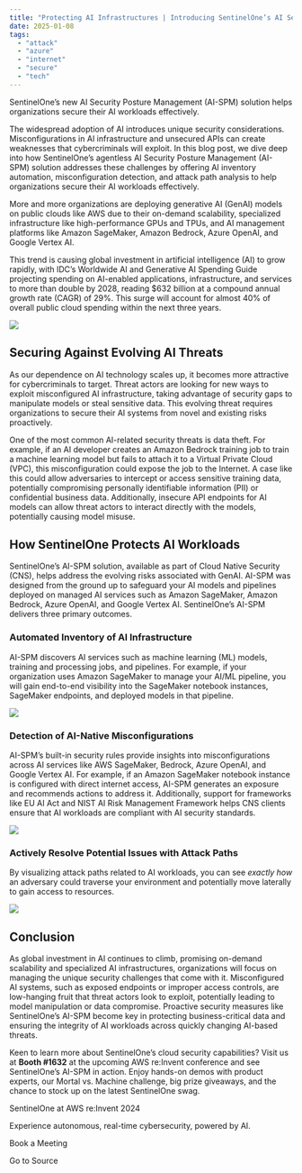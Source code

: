 ```yaml
---
title: "Protecting AI Infrastructures | Introducing SentinelOne’s AI Security Posture Management (AI-SPM)"
date: 2025-01-08
tags: 
  - "attack"
  - "azure"
  - "internet"
  - "secure"
  - "tech"
---
```


SentinelOne’s new AI Security Posture Management (AI-SPM) solution helps organizations secure their AI workloads effectively.

The widespread adoption of AI introduces unique security considerations. Misconfigurations in AI infrastructure and unsecured APIs can create weaknesses that cybercriminals will exploit. In this blog post, we dive deep into how SentinelOne’s agentless AI Security Posture Management (AI-SPM) solution addresses these challenges by offering AI inventory automation, misconfiguration detection, and attack path analysis to help organizations secure their AI workloads effectively.

More and more organizations are deploying generative AI (GenAI) models on public clouds like AWS due to their on-demand scalability, specialized infrastructure like high-performance GPUs and TPUs, and AI management platforms like Amazon SageMaker, Amazon Bedrock, Azure OpenAI, and Google Vertex AI.

This trend is causing global investment in artificial intelligence (AI) to grow rapidly, with IDC’s Worldwide AI and Generative AI Spending Guide projecting spending on AI-enabled applications, infrastructure, and services to more than double by 2028, reading $632 billion at a compound annual growth rate (CAGR) of 29%. This surge will account for almost 40% of overall public cloud spending within the next three years.

![](https://www.sentinelone.com/wp-content/uploads/2024/11/Protecting-AI-Infrastructures-Introducing-SentinelOnes-AI-Security-Posture-Management-AI-SPM1.jpg)

## Securing Against Evolving AI Threats

As our dependence on AI technology scales up, it becomes more attractive for cybercriminals to target. Threat actors are looking for new ways to exploit misconfigured AI infrastructure, taking advantage of security gaps to manipulate models or steal sensitive data. This evolving threat requires organizations to secure their AI systems from novel and existing risks proactively.

One of the most common AI-related security threats is data theft. For example, if an AI developer creates an Amazon Bedrock training job to train a machine learning model but fails to attach it to a Virtual Private Cloud (VPC), this misconfiguration could expose the job to the Internet. A case like this could allow adversaries to intercept or access sensitive training data, potentially compromising personally identifiable information (PII) or confidential business data. Additionally, insecure API endpoints for AI models can allow threat actors to interact directly with the models, potentially causing model misuse.

## How SentinelOne Protects AI Workloads

SentinelOne’s AI-SPM solution, available as part of Cloud Native Security (CNS), helps address the evolving risks associated with GenAI. AI-SPM was designed from the ground up to safeguard your AI models and pipelines deployed on managed AI services such as Amazon SageMaker, Amazon Bedrock, Azure OpenAI, and Google Vertex AI. SentinelOne’s AI-SPM delivers three primary outcomes.

### Automated Inventory of AI Infrastructure

AI-SPM discovers AI services such as machine learning (ML) models, training and processing jobs, and pipelines. For example, if your organization uses Amazon SageMaker to manage your AI/ML pipeline, you will gain end-to-end visibility into the SageMaker notebook instances, SageMaker endpoints, and deployed models in that pipeline.

![](https://www.sentinelone.com/wp-content/uploads/2024/11/automated_inventory_aispm-3-scaled.jpg)

### Detection of AI-Native Misconfigurations

AI-SPM’s built-in security rules provide insights into misconfigurations across AI services like AWS SageMaker, Bedrock, Azure OpenAI, and Google Vertex AI. For example, if an Amazon SageMaker notebook instance is configured with direct internet access, AI-SPM generates an exposure and recommends actions to address it. Additionally, support for frameworks like EU AI Act and NIST AI Risk Management Framework helps CNS clients ensure that AI workloads are compliant with AI security standards.

![](https://www.sentinelone.com/wp-content/uploads/2024/11/misconfuguration_detection_aispm-scaled.jpg)

### Actively Resolve Potential Issues with Attack Paths

By visualizing attack paths related to AI workloads, you can see _exactly_ _how_ an adversary could traverse your environment and potentially move laterally to gain access to resources.

![](https://www.sentinelone.com/wp-content/uploads/2024/11/graph_attackpath_aispm-2-scaled.jpg)

## Conclusion

As global investment in AI continues to climb, promising on-demand scalability and specialized AI infrastructures, organizations will focus on managing the unique security challenges that come with it. Misconfigured AI systems, such as exposed endpoints or improper access controls, are low-hanging fruit that threat actors look to exploit, potentially leading to model manipulation or data compromise. Proactive security measures like SentinelOne’s AI-SPM become key in protecting business-critical data and ensuring the integrity of AI workloads across quickly changing AI-based threats.

Keen to learn more about SentinelOne’s cloud security capabilities? Visit us at **Booth #1632** at the upcoming AWS re:Invent conference and see SentinelOne’s AI-SPM in action. Enjoy hands-on demos with product experts, our Mortal vs. Machine challenge, big prize giveaways, and the chance to stock up on the latest SentinelOne swag.

SentinelOne at AWS re:Invent 2024

Experience autonomous, real-time cybersecurity, powered by AI.

Book a Meeting

Go to Source
